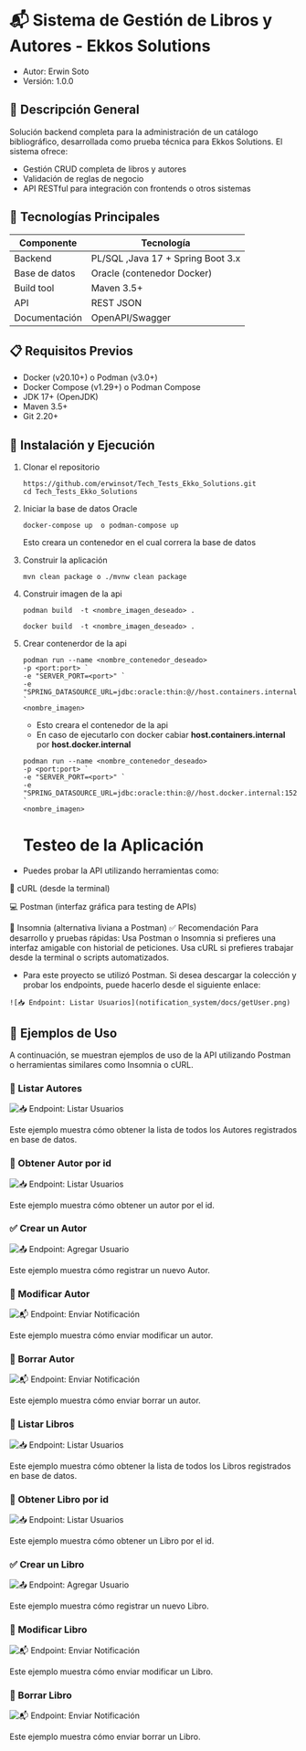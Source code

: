 # 📬 Sistema de Gestión de Libros y Autores - Ekkos Solutions

- Autor: Erwin Soto
- Versión: 1.0.0

## 🧠 Descripción General
Solución backend completa para la administración de un catálogo bibliográfico, desarrollada como prueba técnica para Ekkos Solutions. El sistema ofrece:
- Gestión CRUD completa de libros y autores
- Validación de reglas de negocio
- API RESTful para integración con frontends o otros sistemas

## 🎯 Tecnologías Principales

| Componente     | Tecnología                    |
|----------------|-------------------------------|
| Backend        | PL/SQL ,Java 17 + Spring Boot 3.x     |
| Base de datos  | Oracle (contenedor Docker)    |
| Build tool     | Maven 3.5+                    |
| API            | REST JSON                     |
| Documentación  | OpenAPI/Swagger               |


## 📋 Requisitos Previos
- Docker (v20.10+) o Podman (v3.0+)
- Docker Compose (v1.29+) o Podman Compose
- JDK 17+  (OpenJDK)
- Maven 3.5+
- Git 2.20+

## 🚀 Instalación y Ejecución
1. Clonar el repositorio
   ```
   https://github.com/erwinsot/Tech_Tests_Ekko_Solutions.git
   cd Tech_Tests_Ekko_Solutions 
   ```
2. Iniciar la base de datos Oracle
   ```
   docker-compose up  o podman-compose up
   ```
   Esto creara un contenedor en el cual correra la base de datos

3. Construir la aplicación
   ```
   mvn clean package o ./mvnw clean package
   ```
4. Construir imagen de la api

   ```
   podman build  -t <nombre_imagen_deseado> .
   ```

    ```
   docker build  -t <nombre_imagen_deseado> .
   ```

5. Crear contenerdor de la api
   ```
   podman run --name <nombre_contenedor_deseado>
   -p <port:port> `
   -e "SERVER_PORT=<port>" `
   -e "SPRING_DATASOURCE_URL=jdbc:oracle:thin:@//host.containers.internal:1521/XEPDB1" `  
   <nombre_imagen>      
   ```
   - Esto creara el contenedor de la api
   - En caso de ejecutarlo con docker cabiar **host.containers.internal** por **host.docker.internal**
   ```
   podman run --name <nombre_contenedor_deseado>
   -p <port:port> `
   -e "SERVER_PORT=<port>" `
   -e "SPRING_DATASOURCE_URL=jdbc:oracle:thin:@//host.docker.internal:1521/XEPDB1" `  
   <nombre_imagen>       
   ```

   # Testeo de la Aplicación
- Puedes probar la API utilizando herramientas como:

🧪 cURL (desde la terminal)

💻 Postman (interfaz gráfica para testing de APIs)

🌙 Insomnia (alternativa liviana a Postman)
✅ Recomendación
Para desarrollo y pruebas rápidas:
Usa Postman o Insomnia si prefieres una interfaz amigable con historial de peticiones.
Usa cURL si prefieres trabajar desde la terminal o scripts automatizados.

- Para este proyecto se utilizó Postman. Si desea descargar la colección y probar los endpoints, puede hacerlo desde el siguiente enlace:

 ```link
![📥 Endpoint: Listar Usuarios](notification_system/docs/getUser.png)

 ```


## 📌 Ejemplos de Uso

A continuación, se muestran ejemplos de uso de la API utilizando Postman o herramientas similares como Insomnia o cURL.


### 📄 Listar Autores

![📥 Endpoint: Listar Usuarios](notification_system/docs/getUser.png)

Este ejemplo muestra cómo obtener la lista de todos los Autores registrados en base de datos.

### 📄 Obtener Autor por id

![📥 Endpoint: Listar Usuarios](notification_system/docs/getUser.png)

Este ejemplo muestra cómo obtener un autor por el id.

### ✅ Crear un Autor

![📤 Endpoint: Agregar Usuario](notification_system/docs/addUser.png)

Este ejemplo muestra cómo registrar un nuevo Autor.


### 📨 Modificar Autor

![📬 Endpoint: Enviar Notificación](notification_system/docs/sendNotification.png)

Este ejemplo muestra cómo enviar modificar un autor.

### 📨 Borrar Autor

![📬 Endpoint: Enviar Notificación](notification_system/docs/sendNotification.png)

Este ejemplo muestra cómo enviar borrar un autor.


### 📄 Listar Libros

![📥 Endpoint: Listar Usuarios](notification_system/docs/getUser.png)

Este ejemplo muestra cómo obtener la lista de todos los Libros registrados en base de datos.

### 📄 Obtener Libro por id

![📥 Endpoint: Listar Usuarios](notification_system/docs/getUser.png)

Este ejemplo muestra cómo obtener un Libro por el id.

### ✅ Crear un Libro

![📤 Endpoint: Agregar Usuario](notification_system/docs/addUser.png)

Este ejemplo muestra cómo registrar un nuevo Libro.


### 📨 Modificar Libro

![📬 Endpoint: Enviar Notificación](notification_system/docs/sendNotification.png)

Este ejemplo muestra cómo enviar modificar un Libro.

### 📨 Borrar Libro

![📬 Endpoint: Enviar Notificación](notification_system/docs/sendNotification.png)

Este ejemplo muestra cómo enviar borrar un Libro.  









   

   







  


